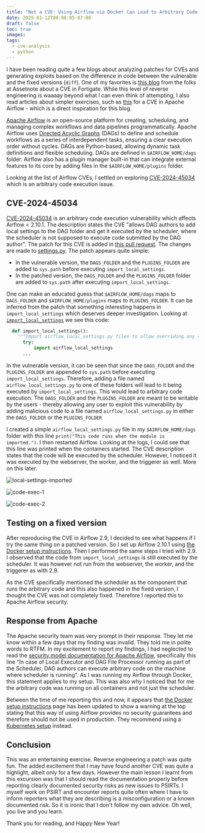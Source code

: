 ```yaml
---
title: "Not a CVE: Using Airflow via Docker Can Lead to Arbitrary Code Execution"
date: 2025-01-12T00:08:05-07:00
draft: false
toc: true
images:
tags:
  - cve-analysis
  - python
---
```

I have been reading quite a few blogs about analyzing patches for CVEs and generating exploits based on the difference in code between the vulnerable and the fixed versions (`diff`). One of my favorites is [this blog](https://www.assetnote.io/resources/research/two-bytes-is-plenty-fortigate-rce-with-cve-2024-21762) from the folks at Assetnote about a CVE in Fortigate. While this level of reverse engineering is waaaay beyond what I can even think of attempting, I also read articles about simpler exercises, such as [this](https://blog.securelayer7.net/arbitrary-code-execution-in-apache-airflow/) for a CVE in Apache Airflow - which is a direct inspiration for this blog.

[Apache Airflow](https://airflow.apache.org/) is an open-source platform for creating, scheduling, and managing complex workflows and data pipelines programmatically. Apache Airflow uses [Directed Acyclic Graphs](https://airflow.apache.org/docs/apache-airflow/stable/core-concepts/dags.html) (DAGs) to define and schedule workflows as a series of interdependent tasks, ensuring a clear execution order without cycles. DAGs are Python-based, allowing dynamic task definitions and flexible scheduling. DAGs are defined in `$AIRFLOW_HOME/dags` folder. Airflow also has a plugin manager built-in that can integrate external features to its core by adding files in the `$AIRFLOW_HOME/plugins` folder.

Looking at the list of Airflow CVEs, I settled on exploring [CVE-2024-45034](https://www.cvedetails.com/cve/CVE-2024-45034/) which is an arbitrary code execution issue.

## CVE-2024-45034
[CVE-2024-45034](https://www.cvedetails.com/cve/CVE-2024-45034/) is an arbitrary code execution vulnerability which affects Airflow < 2.10.1. The description states the CVE "allows DAG authors to add local settings to the DAG folder and get it executed by the scheduler, where the scheduler is not supposed to execute code submitted by the DAG author". The patch for this CVE is added in [this pull request](https://github.com/apache/airflow/pull/41672). The changes are made to [settings.py](https://github.com/apache/airflow/blob/2.9.3/airflow/settings.py). The patch appears quite simple: 
* In the vulnerable version, the `DAGS_FOLDER` and the `PLUGINS_FOLDER` are added to `sys.path` before executing `import_local_settings`.
* In the patched version, the `DAGS_FOLDER` and the `PLUGINS_FOLDER` folder are added to `sys.path` after executing `import_local_settings`.

One can make an educated guess that `$AIRFLOW_HOME/dags` maps to `DAGS_FOLDER` and `$AIRFLOW_HOME/plugins` maps to `PLUGINS_FOLDER`. It can be inferred from the patch that something interesting happens in `import_local_settings` which deserves deeper investigation. Looking at [`import_local_settings`](https://github.com/apache/airflow/blob/81845de9d95a733b4eb7826aaabe23ba9813eba3/airflow/settings.py#L474) we see this code:
```Python
  def import_local_settings():
    """Import airflow_local_settings.py files to allow overriding any configs in settings.py file."""
      try:
          import airflow_local_settings
      ...
```
In the vulnerable version, it can be seen that since the `DAGS_FOLDER` and the `PLUGINS_FOLDER` are appended to `sys.path` before executing `import_local_settings`. Therefore, adding a file named `airflow_local_settings.py` to one of these folders will lead to it being executed by `import_local_settings`. This would lead to arbitrary code execution. The `DAGS_FOLDER` and the `PLUGINS_FOLDER` are meant to be writable by the users - thereby allowing any user to exploit this vulnerability by adding malicious code to a file named `airflow_local_settings.py` in either the `DAGS_FOLDER` or the `PLUGINS_FOLDER`

I created a simple `airflow_local_settings.py` file in my `$AIRFLOW_HOME/dags` folder with this line `print("This code runs when the module is imported.")`. I then restarted Airflow. Looking at the logs, I could see that this line was printed when the containers started. The CVE description states that the code will be executed by the scheduler. However, I noticed it was executed by the webserver, the worker, and the triggerer as well. More on this later.

![local-settings-imported](/airflow-rev-1.png)

![code-exec-1](/airflow-rev-2.png)

![code-exec-2](/airflow-rev-3.png)

## Testing on a fixed version
After reproducing the CVE in Airflow 2.9, I decided to see what happens if I try the same thing on a patched version. So I set up Airflow 2.10.1 using [the Docker setup instructions](https://airflow.apache.org/docs/apache-airflow/stable/howto/docker-compose/index.html). Then I performed the same steps I tried with 2.9. I observed that the code from `import_local_settings` is still executed by the scheduler. It was however not run from the webserver, the worker, and the triggerer as with 2.9.

As the CVE specifically mentioned the scheduler as the component that runs the arbitrary code and this also happened in the fixed version, I thought the CVE was not completely fixed. Therefore I reported this to Apache Airflow security.

## Response from Apache
The Apache security team was very prompt in their response. They let me know within a few days that my finding was invalid. They told me in polite words to RTFM. In my excitement to report my findings, I had neglected to read the [security model documentation for Apache Airflow](https://airflow.apache.org/docs/apache-airflow/stable/security/security_model.html), specifically this line "In case of Local Executor and DAG File Processor running as part of the Scheduler, DAG authors can execute arbitrary code on the machine where scheduler is running". As I was running my Airflow through Docker, this statement applies to my setup. This was also why I noticed that for me the arbitrary code was running on all containers and not just the scheduler.

Between the time of me reporting this and now, it appears that [the Docker setup instructions](https://airflow.apache.org/docs/apache-airflow/stable/howto/docker-compose/index.html) page has been updated to show a warning at the top stating that this way of using Airflow provides no security guarantees and therefore should not be used in production. They recommend using a [Kubernetes setup](https://airflow.apache.org/docs/helm-chart/stable/index.html) instead.

## Conclusion
This was an entertaining exercise. Reverse engineering a patch was quite fun. The added excitement that I may have found another CVE was quite a highlight, albeit only for a few days. However the main lesson I learnt from this excursion was that I should read the documentation properly before reporting clearly documented security risks as new issues to PSIRTs. I myself work on PSIRT and encounter reports quite often where I have to inform reporters what they are describing is a misconfiguration or a known documented risk. So it is ironic that I don't follow my own advice. Oh well, you live and you learn.

Thank you for reading, and Happy New Year!